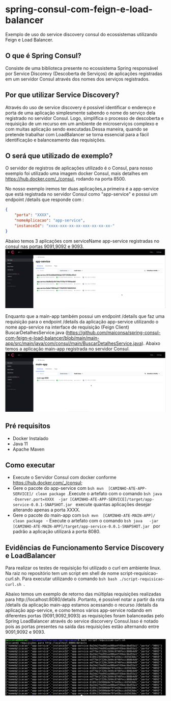 # spring-consul-com-feign-e-load-balancer
Exemplo de uso do service discovery consul do ecossistemas utilizando Feign e Load Balancer.

## O que é Spring Consul?
Consiste de uma biblioteca presente no ecossistema Spring responsável por Service Discorevy (Descoberta de Serviços) de aplicações registradas em um servidor Consul através dos nomes dos serviços registrados.

## Por que utilizar Service Discovery?
 Através do uso de service discovery é possível identificar o endereço e porta de uma aplicação  simplesmente sabendo o nome do serviço dela registrado no servidor Consul. Logo, simplifica o processo de descoberta e requisição de um recurso  em um ambiente de microserviços complexo e com muitas aplicação  sendo executadas.Dessa maneira, quando se pretende trabalhar com LoadBalancer se torna essencial para a fácil identificação e balanceamento das requisições.

##  O será que utilizado de exemplo?

O servidor de registros de aplicações utilizado é o Consul, para nosso exemplo foi utilizado uma imagem docker Consul, mais detalhes em https://hub.docker.com/_/consul, rodando na porta 8500.

No nosso exemplo iremos ter duas aplicações,a primeira é  a app-service que está  registrada no servidor Consul como "app-service" e  possui um endpoint /details que responde com :
```json
{
    "porta": "XXXX",
    "nomeAplicacao": "app-service",
    "instanceId": "xxxx-xxx-xx-xx-xxx-xx-xx-xx-"
}
```
Abaixo temos 3 aplicações com serviceName app-service registradas no consul nas portas 9091,9092 e 9093.
![](https://github.com/maiconsa/spring-consul-com-feign-e-load-balancer/blob/main/imagens/lista-app-service-registrados-no-consul.png)

Enquanto que a main-app também possui um endpoint /details que faz uma requisição para o endpoint /details  da aplicação app-service utilizando o nome app-service na interface de requisição (Feign Client) BuscarDetalhesService.java (https://github.com/maiconsa/spring-consul-com-feign-e-load-balancer/blob/main/main-app/src/main/java/com/consul/main/BuscarDetalhesService.java). 
Abaixo temos a aplicação main-app registrada no servidor Consul.
![](https://github.com/maiconsa/spring-consul-com-feign-e-load-balancer/blob/main/imagens/main-app-no-consul.png)

## Pré requisitos
- Docker Instalado
- Java 11
- Apache Maven

## Como executar
- Execute o Servidor Consul  com docker conforme https://hub.docker.com/_/consul; 
- Gere o pacote do app-service com ```bsh mvn  [CAMINHO-ATE-APP-SERVICE]/ clean package ```.Execute o artefato  com o comando ```bsh java  -Dserver.port=XXXX  -jar [CAMINHO-ATE-APP-SERVICE]/target/app-service-0.0.1-SNAPSHOT.jar ``` execute quantas aplicações desejar alterando apenas a porta XXXX.
- Gere o pacote do main-app com ```bsh mvn  [CAMINHO-ATE-MAIN-APP]/ clean package ```
      - Execute o artefato   com o comando ```bsh java   -jar [CAMINHO-ATE-MAIN-APP]/target/app-service-0.0.1-SNAPSHOT.jar ``` por padrão a aplicação utilizará a porta 8080.

## Evidências de Funcionamento  Service Discovery e LoadBalancer 

Para realizar os testes de requisição foi utilizado o curl em ambiente linux. Na raiz no repositório tem um script em shell de nome script-requisicao-curl.sh. Para executar utilizando o comando ```bsh bash ./script-requisicao-curl.sh ```. 

Abaixo temos um exemplo de retorno das múltiplas requisições realizadas para http://localhost:8080/details .Portanto, é possível notar a partir da rota /details da  aplicação main-app estamos acessando o recurso /details da aplicação app-service, e  como temos vários app-service rodando em diferentes portas (9091,9092,9093) as requisições foram balanceadas pelo Spring LoadBalancer através do service discorvery Consul.Isso é notado pois as portas presentes na saída das requisições estão alternando entre 9091,9092 e 9093.

![](https://github.com/maiconsa/spring-consul-com-feign-e-load-balancer/blob/main/imagens/evidencia-load-balancer.png)

